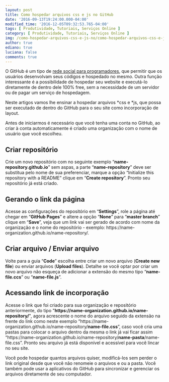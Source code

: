```yaml
---
layout: post
title: Como hospedar arquivos css e js no GitHub
date: '2016-09-13T19:24:00.000-04:00'
modified_time: '2016-12-05T09:32:53.765-04:00'
tags: [ Produtividade, Tutoriais, Serviços Online ]
category: [ Produtividade, Tutoriais, Serviços Online ]
img: /como-hospedar-arquivos-css-e-js-no/como-hospedar-arquivos-css-e-js-no.jpg
author: true
ediano: true
luciana: false
comments: true
---
```


O GitHub é um tipo de <a href="http://www.insideblock.com/2016/09/github-rede-social-dos-programadores.html" target="_blank">rede social para programadores</a>, que permitir que os usuários desenvolvam seus códigos e hospedado no mesmo. Outra função interessante é a possibilidade de hospedar seu website e executá-lo diretamente de dentro dele 100% free, sem a necessidade de um servidor ou de pagar um serviço de hospedagem.

Neste artigos vamos lhe ensinar a hospedar arquivos *css e *js, que possa ser executado de dentro do GitHub para o seu site como incorporação de layout.

Antes de iniciarmos é necessário que você tenha uma conta no GitHub, ao criar à conta automaticamente é criado uma organização com o nome de usuário que você escolheu.

## Criar repositório
Crie um novo repositório com no seguinte exemplo “**name-repository.github<span/>.io**” sem aspas, a parte “**name-repository**” deve ser substitua pelo nome de sua preferenciar, marque a opção “Initialize this repository with a README” clique em “**Create repository**”. Pronto seu repositório já está criado.

## Gerando o link da página
Acesse as configurações do repositório em “**Settings**”, role a página até chegar em “**GitHub Pages**” e altere a opção “**None**” para “**master branch**” clique em “**Save**”, veja que um link vai ser gerado de acordo com nome da organização e o nome do repositório - exemplo: https://<span/>name-organization.github<span/>.io/name-repository/.

## Criar arquivo / Enviar arquivo
Volte para a guia “**Code**” escolha entre criar um novo arquivo (**Create new file**) ou enviar arquivos (**Upload files**). Detalhe se você optar por criar um novo arquivo não esqueça de adicionar a extensão do mesmo tipo “**name-file.ccs**” ou “**name-file.js**”.

## Acessando link de incorporação
Acesse o link que foi criado para sua organização e repositório anteriormente, do tipo "**https://<span/>name-organization.github<span/>.io/name-repository/**", agora acrescente o nome do arquivo seguido da extensão na frente do link como neste exemplo “https://<span/>name-organization.github<span/>.io/name-repository/**name-file.css**”, caso você cria uma pastas para colocar o arquivo dentro da mesma o link já vai ficar assim “https://<span/>name-organization.github<span/>.io/name-repository/**name-pasta**/name-file.css”. Pronto seu arquivo já está disponível e acessível para você lincar no seu site.

Você pode hospedar quantos arquivos quiser, modificá-los sem perder o link original desde que você não renomeie o arquivos e ou a pasta. Você também pode usar a aplicativos do GitHub para sincronizar e gerenciar os arquivos diretamente de seu computador.